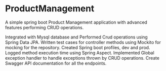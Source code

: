 # ProductManagement
A simple spring boot Product Management application with advanced features performing CRUD operations.

Integrated with Mysql database and Performed Crud operations using Spring Data JPA.
Written test cases for controller methods using Mockito for mocking for the repository.
Created Spring boot profiles, dev and prod.
Logged method execution time using Spring Aspect.
Implemented Global exception handler to handle exceptions thrown by CRUD operations.
Create Swagger API documentation for all the endpoints.
